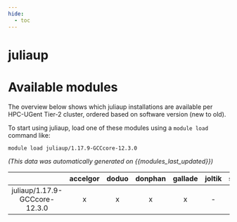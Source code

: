 ```yaml
---
hide:
  - toc
---
```


juliaup
=======

# Available modules


The overview below shows which juliaup installations are available per HPC-UGent Tier-2 cluster, ordered based on software version (new to old).

To start using juliaup, load one of these modules using a `module load` command like:

```shell
module load juliaup/1.17.9-GCCcore-12.3.0
```

*(This data was automatically generated on {{modules_last_updated}})*  

| |accelgor|doduo|donphan|gallade|joltik|shinx|
| :---: | :---: | :---: | :---: | :---: | :---: | :---: |
|juliaup/1.17.9-GCCcore-12.3.0|x|x|x|x|-|x|
